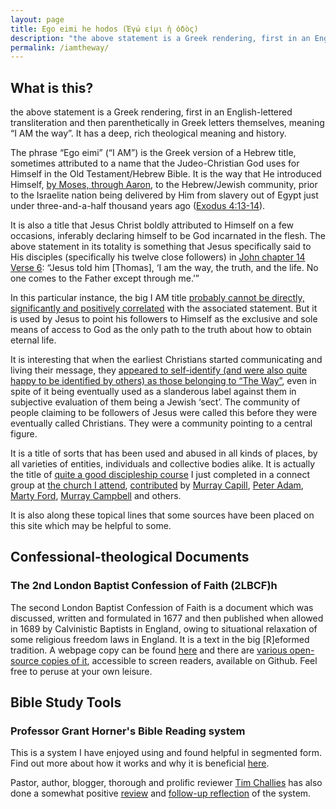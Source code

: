 ```yaml
---
layout: page
title: Ego eimi he hodos (Ἐγώ εἰμι ἡ ὁδὸς)
description: "the above statement is a Greek rendering, first in an English-lettered transliteration and then parenthetically in Greek letters themselves, meaning &ldquo;I AM the way&rdquo;. It has a deep, rich theological menaing and history."
permalink: /iamtheway/
---
```


## What is this?
the above statement is a Greek rendering, first in an English-lettered transliteration and then parenthetically in Greek letters themselves, meaning &ldquo;I AM the way&rdquo;. It has a deep, rich theological meaning and history.
 
The phrase &ldquo;Ego eimi&rdquo; (&ldquo;I AM&rdquo;) is the Greek version of a Hebrew title, sometimes attributed to a name that the Judeo-Christian God uses for Himself in the Old Testament/Hebrew Bible. It is the way that He introduced Himself, [by Moses, through Aaron](https://www.gotquestions.org/Moses-and-Aaron.html), to the Hebrew/Jewish community, prior to the Israelite nation being delivered by Him from slavery out of Egypt just under three-and-a-half thousand years ago ([Exodus 4:13-14](https://www.biblegateway.com/passage/?search=ex+3%3A13-14&version=CSB)).

It is also a title that Jesus Christ boldly attributed to Himself on a few occasions, inferably declaring himself to be God incarnated in the flesh. The above statement in its totality is something that Jesus specifically said to His disciples (specifically his twelve close followers) in [John chapter 14 Verse 6](https://www.biblegateway.com/passage/?search=jn+14%3A6&version=CSB):
&ldquo;Jesus told him [Thomas], &lsquo;I am the way, the truth, and the life. No one comes to the Father except through me.&rsquo;&rdquo;

In this particular instance, the big I AM title [probably cannot be directly, significantly and positively correlated](https://www.biola.edu/blogs/good-book-blog/2015/does-i-am-always-refer-to-god-in-the-gospel-of-john) with the associated statement. But it is used by Jesus to point his followers to Himself as the exclusive and sole means of access to God as the only path to the truth about how to obtain eternal life.

It is interesting that when the earliest Christians started communicating and living their message, they [appeared to self-identify (and were also quite happy to be identified by others) as those belonging to &ldquo;The Way&rdquo;](https://www.gotquestions.org/the-Way.html), even in spite of it being eventually used as a slanderous label against them in subjective evaluation of them being a Jewish &lsquo;sect&rsquo;. The community of people claiming to be followers of Jesus were called this before they were eventually called Christians. They were a community pointing to a central figure.

It is a title of sorts that has been used and abused in all kinds of places, by all varieties of entities, individuals and collective bodies alike. It is actually the title of [quite a good discipleship course](https://thewaydiscipleship.com/about/) I just completed in a connect group at [the church I attend](https://gracechristiancommunity.org.au/about-us), [contributed](https://thewaydiscipleship.com/contributors/) by [Murray Capill](https://rtc.edu.au/who-we-are/staff/dr-murray-capill/), [Peter Adam](https://stjudes.org.au/peteradam/), [Marty Ford](https://au.thegospelcoalition.org/profile/marty-foord/), [Murray Campbell](https://murraycampbell.net/about/) and others.

It is also along these topical lines that some sources have been placed on this site which may be helpful to some.

## Confessional-theological Documents
### The 2nd London Baptist Confession of Faith (2LBCF)h
The second London Baptist Confession of Faith is a document which was discussed, written and formulated in 1677 and then published when allowed in 1689 by Calvinistic Baptists in England, owing to situational relaxation of some religious freedom laws in England. It is a text in the big [R]eformed tradition. A webpage copy can be found [here](/1689lbc/) and there are [various open-source copies of it](https://github.com/njsch/lbcf), accessible to screen readers, available on Github. Feel free to peruse at your own leisure.

## Bible Study Tools
### Professor Grant Horner's Bible Reading system
This is a system I have enjoyed using and found helpful in segmented form. Find out more about how it works and why it is beneficial [here](/horner/).

Pastor, author, blogger, thorough and prolific reviewer [Tim Challies](https://www.challies.com/brief-biography/) has also done a somewhat positive [review](https://www.challies.com/christian-living/ten-chapters-per-day/) and [follow-up reflection](https://www.challies.com/general-news/ten-chapters-per-day-follow-up/) of the system.
